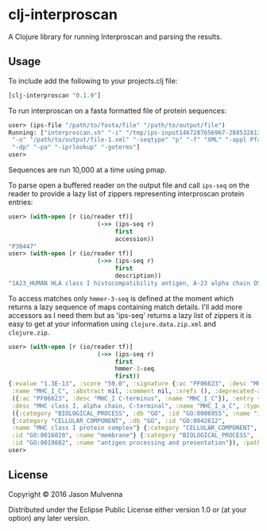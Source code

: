# clj-interproscan

A Clojure library for running Interproscan and parsing the results.

## Usage

To include add the following to your projects.clj file:

```clojure
[clj-interproscan "0.1.9"]
```

To run interproscan on a fasta formatted file of protein sequences:

```clojure
user> (ips-file "/path/to/fasta/file" "/path/to/output/file")
Running: ["interproscan.sh" "-i" "/tmp/ips-input1467287656967-2885328136"
 "-o" "/path/to/output/file-1.xml" "-seqtype" "p" "-f" "XML" "-appl Pfam"
 "-dp" "-pa" "-iprlookup" "-goterms"]
user>
```

Sequences are run 10,000 at a time using pmap.

To parse open a buffered reader on the output file and call `ips-seq`
on the reader to provide a lazy list of zippers representing
interproscan protein entries:

```clojure
user> (with-open [r (io/reader tf)]
                         (->> (ips-seq r)
                              first
                              accession))
"P30447"
user> (with-open [r (io/reader tf)]
                         (->> (ips-seq r)
                              first
                              description))
"1A23_HUMAN HLA class I histocompatibility antigen, A-23 alpha chain OS=Homo sapiens GN=HLA-A PE=1 SV=1"
```

To access matches only `hmmer-3-seq` is defined at the moment which
returns a lazy sequence of maps containing match details. I'll add
more accessors as I need them but as 'ips-seq' returns a lazy list of
zippers it is easy to get at your information using
`clojure.data.zip.xml` and `clojure.zip`.

```clojure
user> (with-open [r (io/reader tf)]
                         (->> (ips-seq r)
                              first
                              hmmer-3-seq
                              first))
{:evalue "1.3E-13", :score "50.0", :signature {:ac "PF06623", :desc "MHC_I C-terminus",
 :name "MHC_I_C", :abstract nil, :comment nil, :xrefs (), :deprecated-acs (), :models
 ({:ac "PF06623", :desc "MHC_I C-terminus", :name "MHC_I_C"}), :entry {:ac "IPR010579",
 :desc "MHC class I, alpha chain, C-terminal", :name "MHC_I_a_C", :type "DOMAIN", :gos
 ({:category "BIOLOGICAL_PROCESS", :db "GO", :id "GO:0006955", :name "immune response"}
 {:category "CELLULAR_COMPONENT", :db "GO", :id "GO:0042612",
 :name "MHC class I protein complex"} {:category "CELLULAR_COMPONENT", :db "GO",
 :id "GO:0016020", :name "membrane"} {:category "BIOLOGICAL_PROCESS", :db "GO",
 :id "GO:0019882", :name "antigen processing and presentation"}), :pathways ()}}}
user>
```
## License

Copyright © 2016 Jason Mulvenna

Distributed under the Eclipse Public License either version 1.0 or (at
your option) any later version.
